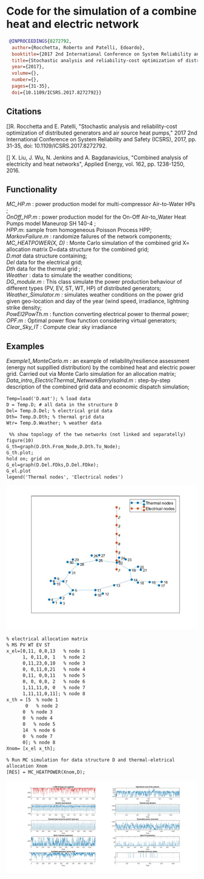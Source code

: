 # Code for the simulation of a combine heat and electric network

``` bibtex
 @INPROCEEDINGS{8272792,
  author={Rocchetta, Roberto and Patelli, Edoardo},
  booktitle={2017 2nd International Conference on System Reliability and Safety (ICSRS)}, 
  title={Stochastic analysis and reliability-cost optimization of distributed generators and air source heat pumps}, 
  year={2017},
  volume={},
  number={},
  pages={31-35},
  doi={10.1109/ICSRS.2017.8272792}}
```

 

## Citations
[]R. Rocchetta and E. Patelli, "Stochastic analysis and reliability-cost optimization of distributed generators and air source heat pumps," 2017 2nd International Conference on System Reliability and Safety (ICSRS), 2017, pp. 31-35, doi: 10.1109/ICSRS.2017.8272792. <br />

[] X. Liu, J. Wu, N. Jenkins and A. Bagdanavicius, "Combined analysis of electricity and heat networks", Applied Energy, vol. 162, pp. 1238-1250, 2016.

## Functionality
_MC_HP.m_ : power production model for multi-compressor Air-to-Water HPs ; <br />
_OnOff_HP.m_ : power production model for the On-Off Air-to_Water Heat Pumps model Maneurop SH 140-4 ; <br />
_HPP.m_: sample from homogeneous Poisson Process HPP; <br />
_MarkovFailure.m_ : randomize failures of the network components; <br />
_MC_HEATPOWER(X, D)_ : Monte Carlo simulation of the combined grid X= allocation matrix D=data structure for the combined grid; <br />
_D.mat_ data structure containing; <br />
  _Del_ data for the electrical grid; <br />
  _Dth_ data for the thermal grid ; <br />
  _Weather_ : data to simulate the weather conditions; <br />
_DG_module.m_ : This class simulate the power production behaviour of different types (PV, EV, ST, WT, HP) of distributed generators; <br />
_Weather_Simulator.m_ : simulates weather conditions on the power grid given geo-location and day of the year (wind speed, irradiance, lightning strike density; <br />
_PowEl2PowTh.m_ :   function converting electrical power to thermal power; <br />
_OPF.m_ : Optimal power flow function considering virtual generators; <br />
_Clear_Sky_IT_ : Compute clear sky irradiance

## Examples 
_Example1_MonteCarlo.m_ : an example of reliability/resilience assessment (energy not suppllied distribution) by the combined heat and electric power grid. Carried out via Monte Carlo simulation for an allocation matrix; <br />
_Data_intro_ElectricThermal_NetworkBarryIsalnd.m_ : step-by-step description of the combined grid data and economic dispatch simulation; <br />


```
Temp=load('D.mat'); % load data
D = Temp.D; # all data in the structure D
Del= Temp.D.Del; % electrical grid data
Dth= Temp.D.Dth; % thermal grid data
Wtr= Temp.D.Weather; % weather data
```

```
 %% show topology of the two networks (not linked and separatelly)
figure(10)
G_th=graph(D.Dth.From_Node,D.Dth.To_Node);
G_th.plot;
hold on; grid on
G_el=graph(D.Del.FDks,D.Del.FDke);
G_el.plot
legend('Thermal nodes', 'Electrical nodes')
```   

<p align="center">
  <img src="./figs/CombinedGridTopology.jpg" alt="Size Limit CLI" width="650">
</p>


 
```
% electrical allocation matrix
% MS PV WT EV ST 
x_el=[0,11, 0,0,13   % node 1
      1, 0,11,0, 1   % node 2
      0,11,23,0,10   % node 3
      0, 0,11,0,21   % node 4
      0,11, 0,0,11   % node 5
      0, 0, 0,0, 2   % node 6
      1,11,11,0, 0   % node 7
      1,11,11,0,11]; % node 8
x_th = [5  % node 1
       0   % node 2
      0  % node 3
      0  % node 4
      0   % node 5
      14  % node 6
      0  % node 7
      0]; % node 8    
Xnom= [x_el x_th];
```    


```
% Run MC simulation for data structure D and thermal-eletrical allocation Xnom
[RES] = MC_HEATPOWER(Xnom,D); 
```   


<p align="center">
  <img src="./figs/ExampleSimulationResults.jpg"  width="750">
</p>

 
